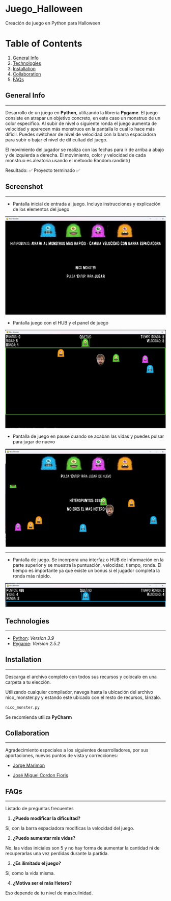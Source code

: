 # Juego_Halloween
Creación de juego en Python para Halloween

# Table of Contents
1. [General Info](#general-info)
2. [Technologies](#technologies)
3. [Installation](#installation)
4. [Collaboration](#collaboration)
5. [FAQs](#faqs)
## General Info
***
Desarrollo de un juego en **Python**, utilizando la librería **Pygame**.
El juego consiste en atrapar un objetivo concreto, en este caso un monstruo de un color específico. 
Al subir de nivel o siguiente ronda el juego aumenta de velocidad y aparecen más monstruos en la pantalla lo cual lo hace más difícil. 
Puedes switchear de nivel de velocidad con la barra espaciadora para subir o bajar el nivel de dificultad del juego. 

El movimiento del jugador se realiza con las fechas para ir de arriba a abajo y de izquierda a derecha. 
El movimiento, color y velocidad de cada monstruo es aleatoria usando el métoodo Random.randint()

Resultado:
:white_check_mark: Proyecto terminado :white_check_mark:
## Screenshot
***
* Pantalla inicial de entrada al juego. Incluye instrucciones y explicación de los elementos del juego


![Alt text](image-1.png)

* Pantalla juego con el HUB y el panel de juego

![Alt text](image-2.png)

* Pantalla de juego en pause cuando se acaban las vidas y puedes pulsar para jugar de nuevo

![Alt text](image-4.png)

***

* Pantalla de juego. Se incorpora una interfaz o HUB de información en la parte superior y se muestra la puntuación, velocidad, tiempo, ronda. 
El tiempo es importante ya que existe un bonus si el jugador completa la ronda más rápido. 


![Alt text](image-3.png)

## Technologies
***
* [Python](https://es.python.org/): _Version 3.9_
* [Pygame](https://www.pygame.org/news): _Version 2.5.2_

## Installation
***
Descarga el archivo completo con todos sus recursos y colócalo en una carpeta a tu elección.

Utilizando cualquier compilador, navega hasta la ubicación del archivo nico_monster.py y estando este ubicado con el resto de recursos, lánzalo.
```bash
nico_monster.py
```
Se recomienda utiliza **PyCharm** 


## Collaboration
***
Agradecimiento especiales a los siguientes desarrolladores, por sus aportaciones, nuevos puntos de vista y correcciones:

* [Jorge Marimon](https://github.com/JorgeMarimon)

* [José Miguel Cordon Fioris](https://github.com/josemicordon)
## FAQs
***
Listado de preguntas frecuentes
1. **¿Puedo modificar la dificultad?**

Sí, con la barra espaciadora modificas la velocidad del juego. 

2. **¿Puedo aumentar mis vidas?**

No, las vidas iniciales son 5 y no hay forma de aumentar la cantidad ni de recuperarlas una vez perdidas durante la partida.

3. **¿Es ilimitado el juego?**

Sí, como la vida misma.

4. **¿Motiva ser el más Hetero?**

Eso depende de tu nivel de masculinidad.



